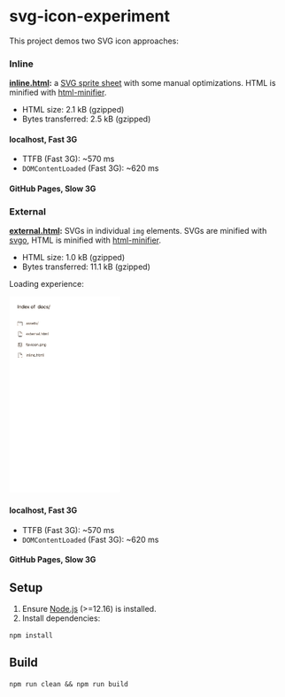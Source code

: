# svg-icon-experiment

This project demos two SVG icon approaches:

### Inline

**[inline.html](src/inline.html):** a [SVG sprite
sheet](https://css-tricks.com/svg-sprites-use-better-icon-fonts/) with some
manual optimizations. HTML is minified with
[html-minifier](https://github.com/kangax/html-minifier).

* HTML size: 2.1 kB (gzipped)
* Bytes transferred: 2.5 kB (gzipped)

#### localhost, Fast 3G

* TTFB (Fast 3G): ~570 ms
* `DOMContentLoaded` (Fast 3G): ~620 ms

#### GitHub Pages, Slow 3G

### External

**[external.html](src/external.html):** SVGs in individual `img` elements. SVGs
are minified with [svgo](https://github.com/svg/svgo), HTML is minified with
[html-minifier](https://github.com/kangax/html-minifier).

* HTML size: 1.0 kB (gzipped)
* Bytes transferred: 11.1 kB (gzipped)

Loading experience:

![simulated external loading](img/external-loading.gif)

#### localhost, Fast 3G

* TTFB (Fast 3G): ~570 ms
* `DOMContentLoaded` (Fast 3G): ~620 ms

#### GitHub Pages, Slow 3G

## Setup

1. Ensure [Node.js](https://nodejs.org/en/) (>=12.16) is installed.
2. Install dependencies:

  ```shell
  npm install
  ```

## Build

```shell
npm run clean && npm run build
```
